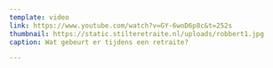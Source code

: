 ```yaml
---
template: video
link: https://www.youtube.com/watch?v=GY-6woD6p8c&t=252s
thumbnail: https://static.stilteretraite.nl/uploads/robbert1.jpg
caption: Wat gebeurt er tijdens een retraite?

---
```

